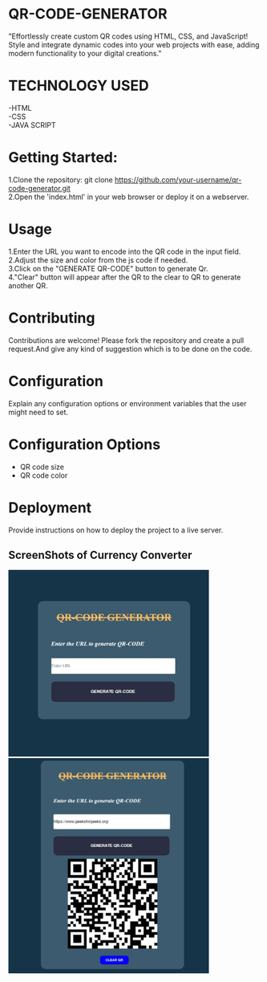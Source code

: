# QR-CODE-GENERATOR

"Effortlessly create custom QR codes using HTML, CSS, and JavaScript! Style and integrate dynamic codes into your web projects with ease, adding modern functionality to your digital creations."

# TECHNOLOGY USED

-HTML 
<br>
-CSS
<br>
-JAVA SCRIPT
<br>

# Getting Started:

1.Clone the repository:
git clone https://github.com/your-username/qr-code-generator.git
<br>
2.Open the 'index.html' in your web browser or deploy it on a webserver.
<br>
# Usage
1.Enter the URL you want to encode into the QR code in the input field.
<br>
2.Adjust the size and color from the js code if needed.
<br>
3.Click on the "GENERATE QR-CODE" button to generate Qr.
<br>
4."Clear" button will appear after the QR to the clear to QR to generate another QR.
<br>

# Contributing
Contributions are welcome! Please fork the repository and create a pull request.And give any kind of suggestion which is to be done on the code.

# Configuration
Explain any configuration options or environment variables that the user might need to set.

# Configuration Options
- QR code size
- QR code color

# Deployment
Provide instructions on how to deploy the project to a live server.

## ScreenShots of Currency Converter


<img src="screen-shots/QR-CODE GENERATOR INTERFACE.jpeg" alt="QR-CODE GENERATOR INTERFACE" width="400">

<img src="screen-shots/QR-CODE .jpeg" alt="QR-CODE GENERATION" width="400">




